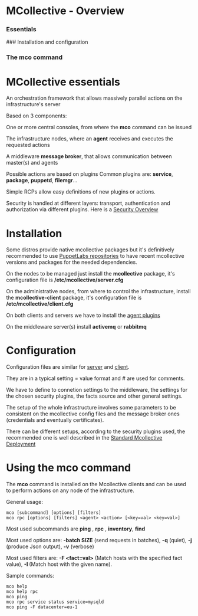 # MCollective - Overview

### Essentials

### Installation and configuration

### The mco command


# MCollective essentials

An orchestration framework that allows massively parallel actions on the infrastructure's server

Based on 3 components:

  One or more central consoles, from where the **mco** command can be issued

  The infrastructure nodes, where an **agent** receives and executes the requested actions

  A middleware **message broker**, that allows communication between master(s) and agents


Possible actions are based on plugins
Common plugins are: **service**, **package**, **puppetd**, **filemgr**...

Simple RCPs allow easy definitions of new plugins or actions.

Security is handled at different layers: transport, authentication and authorization via different plugins. Here is a [Security Overview](http://docs.puppetlabs.com/mcollective/security.html)

# Installation

Some distros provide native mcollective packages but it's definitively recommended to use [PuppetLabs repositories](http://docs.puppetlabs.com/guides/puppetlabs_package_repositories.html) to have recent mcollective versions and packages for the needed dependencies.

  On the nodes to be managed just install the **mcollective** package, it's configuration file is **/etc/mcollective/server.cfg**

  On the administrative nodes, from where to control the infrastructure, install the **mcollective-client** package, it's configuration file is **/etc/mcollective/client.cfg**

  On both clients and servers we have to install the [agent plugins](http://docs.puppetlabs.com/mcollective/deploy/plugins.html)

  On the middleware server(s) install **activemq** or **rabbitmq**

# Configuration

Configuration files are similar for [server](http://docs.puppetlabs.com/mcollective/configure/server.html) and [client](http://docs.puppetlabs.com/mcollective/configure/client.html).

They are in a typical setting = value format and # are used for comments.

We have to define to connetion settings to the middleware, the settings for the chosen security plugins, the facts source and other general settings.

The setup of the whole infrastructure involves some parameters to be consistent on the mcollective config files and the message broker ones (credentials and eventually certificates).

There can be different setups, according to the security plugins used, the recommended one is well described in the [Standard Mcollective Deployment](http://docs.puppetlabs.com/mcollective/deploy/standard.html)


# Using the mco command

The **mco** command is installed on the Mcollective clients and can be used to perform actions on any node of the infrastructure.

General usage:

    mco [subcommand] [options] [filters]
    mco rpc [options] [filters] <agent> <action> [<key=val> <key=val>]

Most used subcommands are **ping** , **rpc** , **inventory**, **find**

Most used options are: **-batch SIZE** (send requests in batches), **-q** (quiet), **-j** (produce Json output),  **-v** (verbose)

Most used filters are: **-F <fact=val>** (Match hosts with the specified fact value), **-I <name>** (Match host with the given name).

Sample commands:

    mco help
    mco help rpc
    mco ping
    mco rpc service status service=mysqld
    mco ping -F datacenter=eu-1
